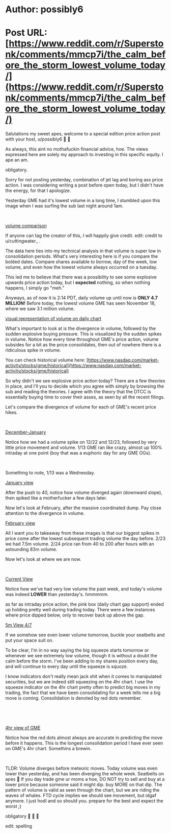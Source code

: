 # Author: possibly6
# Post URL: [https://www.reddit.com/r/Superstonk/comments/mmcp7i/the_calm_before_the_storm_lowest_volume_today/](https://www.reddit.com/r/Superstonk/comments/mmcp7i/the_calm_before_the_storm_lowest_volume_today/)


Salutations my sweet apes, welcome to a special edition price action post with your host, u/possibly6 🚀 🦍

As always, this aint no mothafuckin financial advice, hoe. The views expressed here are solely my approach to investing in this specific equity. I ape an am.

obligatory.

Sorry for not posting yesterday, combination of jet lag and boring ass price action. I was considering writing a post before open today, but I didn't have the energy, for that I apologize.

Yesterday GME had it's lowest volume in a long time, I stumbled upon this image when I was surfing the sub last night around 1am.

&#x200B;

[volume comparison](https://preview.redd.it/fpavi4ughtr61.png?width=550&format=png&auto=webp&s=9d28b9aa6999028c8a62d59d004db873c9104e54)

If anyone can tag the creator of this, I will happily give credit. edit: credit to u/cuttingwater_ .

The data here ties into my technical analysis in that volume is super low in consolidation periods. What's very interesting here is if you compare the bolded dates. Compare shares available to borrow, day of the week, low volume, and even how the lowest volume always occurred on a tuesday.

This led me to believe that there was a possibility to see some explosive upwards price action today, but I **expected** nothing, so when nothing happens, I simply go "meh."

Anyways, as of now it is 2:14 PDT, daily volume up until now is **ONLY 4.7 MILLION!**  Before today, the lowest volume GME has seen November 18, where we saw 3.1 million volume.

[visual representation of volume on daily chart](https://preview.redd.it/gsv10jywitr61.png?width=2860&format=png&auto=webp&s=f8c5335af51d453c31bd0c30dd64e94badd2de96)

What's important to look at is the divergence in volume, followed by the sudden explosive buying pressure. This is visualized by the sudden spikes in volume. Notice how every time throughout GME's price action, volume subsides for a bit as the price consolidates, then out of nowhere there is a ridiculous spike in volume.

You can check historical volume here: [https://www.nasdaq.com/market-activity/stocks/gme/historical](https://www.nasdaq.com/market-activity/stocks/gme/historical)

So why didn't we see explosive price action today? There are a few theories in place, and I'll you to decide which you agree with simply by browsing the sub and reading the theories. I agree with the theory that the DTCC is essentially buying time to cover their asses, as seen by all the recent filings.

Let's compare the divergence of volume for each of GME's recent price hikes.

&#x200B;

[December-January](https://preview.redd.it/jwss8j35ktr61.png?width=2872&format=png&auto=webp&s=88e918dd0732cad9b5f1639349982dc352142953)

Notice how we had a volume spike on 12/22 and 12/23, followed by very little price movement and volume. 1/13 GME ran like crazy, almost up 100% intraday at one point (boy that was a euphoric day for any GME OGs).

&#x200B;

Something to note, 1/13 was a Wednesday.

[January view](https://preview.redd.it/61x2fhngktr61.png?width=1502&format=png&auto=webp&s=819a1e34a62c67ee25fde934082774dcce57a81a)

After the push to 40, notice how volume diverged again (downward slope), then spiked like a motherfucker a few days later.

Now let's look at February, after the massive coordinated dump. Pay close attention to the divergence in volume.

[February view](https://preview.redd.it/k8vla1zxktr61.png?width=1972&format=png&auto=webp&s=3e7c7511e95190a44fb4d091603c66c2f0568a75)

All I want you to takeaway from these images is that our biggest spikes in price come after the lowest subsequent trading volume the day before. 2/23 we had 7.5m volume. 2/24 price ran from 40 to 200 after hours with an astounding 83m volume.

Now let's look at where we are now.

&#x200B;

[Current View](https://preview.redd.it/sfrbp4g8ltr61.png?width=2870&format=png&auto=webp&s=335f24a7cdd186adf6d06d928387bc9411adb86f)

Notice how we've had very low volume the past week, and today's volume was indeed **LOWER** than yesterday's. hmmmmm.

as far as intraday price action, the pink box (daily chart gap support) ended up holding pretty well during trading today. There were a few instances where price dipped below, only to recover back up above the gap.

[5m View 4\/7](https://preview.redd.it/psxbfpciltr61.png?width=2854&format=png&auto=webp&s=d7a4cf82325ede55ff1213bed28dd17a6a56c93b)

If we somehow see even lower volume tomorrow, buckle your seatbelts and put your space suit on.

To be clear, I'm in no way saying the big squeeze starts tomorrow or whenever we see extremely low volume, though it is without a doubt the calm before the storm. I've been adding to my shares position every day, and will continue to every day until the squeeze is squoze.

I know indicators don't really mean jack shit when it comes to manipulated securities, but we are indeed still squeezing on the 4hr chart. I use the squeeze indicator on the 4hr chart pretty often to predict big moves in my trading, the fact that we have been consolidating for a week tells me a big move is coming. Consolidation is denoted by red dots remember.

&#x200B;

&#x200B;

[4hr view of GME](https://preview.redd.it/jv4wxwc2mtr61.png?width=2862&format=png&auto=webp&s=6d20c8d5506e6967b1aa46815aa2f5adbec119ee)

Notice how the red dots almost always are accurate in predicting the move before it happens. This is the longest consolidation period I have ever seen on GME's 4hr chart. Somethins a brewin.

&#x200B;

TLDR: Volume diverges before meteoric moves. Today volume was even lower than yesterday, and has been diverging the whole week. Seatbelts on apes 🚀 If you day trade gme ur moms a hoe, DO NOT try to sell and buy at a lower price because someone said it might dip. buy MORE on that dip. The pattern of volume is valid as seen through the chart, but we are riding the waves of whales. FTD cycle implies we should see movement, but idgaf anymore. I just hodl and so should you. prepare for the best and expect the worst ;) 

obligatory 🚀 🚀 🚀

edit: spelling